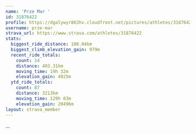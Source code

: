 ```yaml
---
name: 'Prze Mar '
id: 31876422
profile: https://dgalywyr863hv.cloudfront.net/pictures/athletes/31876422/22548952/4/large.jpg
username: prze-mar
strava_url: https://www.strava.com/athletes/31876422
stats:
  biggest_ride_distance: 180.04km
  biggest_climb_elevation_gain: 979m
  recent_ride_totals:
    count: 14
    distance: 403.31km
    moving_time: 19h 32m
    elevation_gain: 4925m
  ytd_ride_totals:
    count: 87
    distance: 3213km
    moving_time: 129h 03m
    elevation_gain: 20496m
layout: strava_member
--- 
```

...
